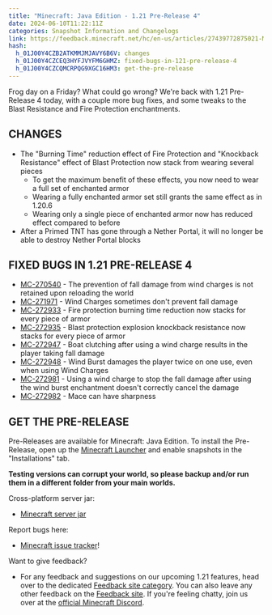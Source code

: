 ```yaml
---
title: "Minecraft: Java Edition - 1.21 Pre-Release 4"
date: 2024-06-10T11:22:11Z
categories: Snapshot Information and Changelogs
link: https://feedback.minecraft.net/hc/en-us/articles/27439772875021-Minecraft-Java-Edition-1-21-Pre-Release-4
hash:
  h_01J00Y4CZB2ATKMMJMJAVY6B6V: changes
  h_01J00Y4CZCEQ3HYFJVYFM6GHMZ: fixed-bugs-in-121-pre-release-4
  h_01J00Y4CZCQMCRPQG9XGC16HM3: get-the-pre-release
---
```


Frog day on a Friday? What could go wrong? We're back with 1.21 Pre-Release 4 today, with a couple more bug fixes, and some tweaks to the Blast Resistance and Fire Protection enchantments.

## CHANGES

- The "Burning Time" reduction effect of Fire Protection and "Knockback Resistance" effect of Blast Protection now stack from wearing several pieces
  - To get the maximum benefit of these effects, you now need to wear a full set of enchanted armor
  - Wearing a fully enchanted armor set still grants the same effect as in 1.20.6
  - Wearing only a single piece of enchanted armor now has reduced effect compared to before
- After a Primed TNT has gone through a Nether Portal, it will no longer be able to destroy Nether Portal blocks

## FIXED BUGS IN 1.21 PRE-RELEASE 4

- [MC-270540](https://bugs.mojang.com/browse/MC-270540) - The prevention of fall damage from wind charges is not retained upon reloading the world
- [MC-271971](https://bugs.mojang.com/browse/MC-271971) - Wind Charges sometimes don't prevent fall damage
- [MC-272933](https://bugs.mojang.com/browse/MC-272933) - Fire protection burning time reduction now stacks for every piece of armor
- [MC-272935](https://bugs.mojang.com/browse/MC-272935) - Blast protection explosion knockback resistance now stacks for every piece of armor
- [MC-272947](https://bugs.mojang.com/browse/MC-272947) - Boat clutching after using a wind charge results in the player taking fall damage
- [MC-272948](https://bugs.mojang.com/browse/MC-272948) - Wind Burst damages the player twice on one use, even when using Wind Charges
- [MC-272981](https://bugs.mojang.com/browse/MC-272981) - Using a wind charge to stop the fall damage after using the wind burst enchantment doesn't correctly cancel the damage
- [MC-272982](https://bugs.mojang.com/browse/MC-272982) - Mace can have sharpness

## GET THE PRE-RELEASE

Pre-Releases are available for Minecraft: Java Edition. To install the Pre-Release, open up the [Minecraft Launcher](https://www.minecraft.net/download.html) and enable snapshots in the "Installations" tab.

**Testing versions can corrupt your world, so please backup and/or run them in a different folder from your main worlds.**

Cross-platform server jar:

- [Minecraft server jar](https://piston-data.mojang.com/v1/objects/14b1a86d9fcfc82c013e82910e8209617c3a721e/server.jar)

Report bugs here:

- [Minecraft issue tracker](https://bugs.mojang.com/projects/MC/summary)!

Want to give feedback?

- For any feedback and suggestions on our upcoming 1.21 features, head over to the dedicated [Feedback site category](https://aka.ms/Minecraft121Feedback). You can also leave any other feedback on the [Feedback site](https://feedback.minecraft.net/). If you're feeling chatty, join us over at the [official Minecraft Discord](https://discordapp.com/invite/minecraft).
